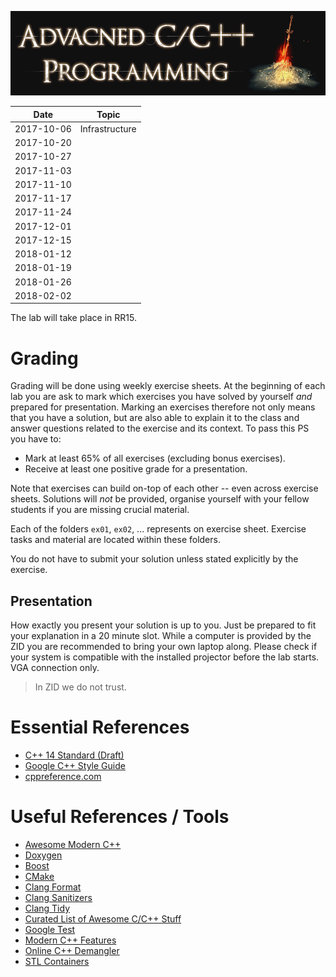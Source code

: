 ![Advanced C/C++ Programming](gfx/banner.gif)

| Date       | Topic          |
| ---------- | -------------- |
| 2017-10-06 | Infrastructure |
| 2017-10-20 |                |
| 2017-10-27 |                |
| 2017-11-03 |                |
| 2017-11-10 |                |
| 2017-11-17 |                |
| 2017-11-24 |                |
| 2017-12-01 |                |
| 2017-12-15 |                |
| 2018-01-12 |                |
| 2018-01-19 |                |
| 2018-01-26 |                |
| 2018-02-02 |                |

The lab will take place in RR15.

# Grading

Grading will be done using weekly exercise sheets.
At the beginning of each lab you are ask to mark which exercises you have solved by yourself *and* prepared for presentation.
Marking an exercises therefore not only means that you have a solution, but are also able to explain it to the class and answer questions related to the exercise and its context.
To pass this PS you have to:

- Mark at least 65% of all exercises (excluding bonus exercises).
- Receive at least one positive grade for a presentation.

Note that exercises can build on-top of each other -- even across exercise sheets.
Solutions will *not* be provided, organise yourself with your fellow students if you are missing crucial material.

Each of the folders `ex01`, `ex02`, ... represents on exercise sheet.
Exercise tasks and material are located within these folders.

You do not have to submit your solution unless stated explicitly by the exercise.

## Presentation

How exactly you present your solution is up to you.
Just be prepared to fit your explanation in a 20 minute slot.
While a computer is provided by the ZID you are recommended to bring your own laptop along.
Please check if your system is compatible with the installed projector before the lab starts.
VGA connection only.

> In ZID we do not trust.

# Essential References

- [C++ 14 Standard (Draft)](http://www.open-std.org/jtc1/sc22/wg21/docs/papers/2014/n4296.pdf)
- [Google C++ Style Guide](https://google.github.io/styleguide/cppguide.html)
- [cppreference.com](http://en.cppreference.com)

# Useful References / Tools

- [Awesome Modern C++](https://github.com/rigtorp/awesome-modern-cpp)
- [Doxygen](http://www.stack.nl/~dimitri/doxygen)
- [Boost](http://www.boost.org)
- [CMake](https://cmake.org)
- [Clang Format](http://clang.llvm.org/docs/ClangFormat.html)
- [Clang Sanitizers](https://clang.llvm.org/docs/UsersManual.html#controlling-code-generation)
- [Clang Tidy](http://clang.llvm.org/extra/clang-tidy/)
- [Curated List of Awesome C/C++ Stuff](https://github.com/fffaraz/awesome-cpp)
- [Google Test](https://github.com/google/googletest)
- [Modern C++ Features](https://github.com/AnthonyCalandra/modern-cpp-features)
- [Online C++ Demangler](https://demangler.com)
- [STL Containers](http://en.cppreference.com/w/cpp/container)
